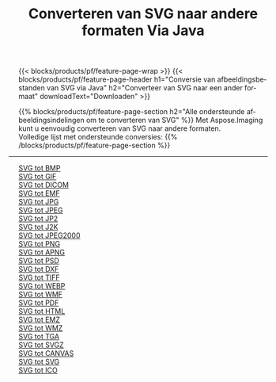 ﻿---
title: Converteren van SVG naar andere formaten Via Java 
weight: 3920
url: /nl/java/conversion/from/svg 
lang: nl
langdirlevel: 2
locales: zh-hans,ja,it,ru,de,es,fr,nl,id,lt,pl,pt,vi,tr,ko,zh-hant,ar,hi,th,sv,cs,uk,he
description: Met behulp van Aspose.Imaging kunt u eenvoudig converteren van SVG naar een ander formaat
---

{{< blocks/products/pf/feature-page-wrap >}}
{{< blocks/products/pf/feature-page-header h1="Conversie van afbeeldingsbestanden van SVG via Java" h2="Converteer van SVG naar een ander formaat" downloadText="Downloaden" >}}


{{% blocks/products/pf/feature-page-section  h2="Alle ondersteunde afbeeldingsindelingen om te converteren van SVG" %}}
Met Aspose.Imaging kunt u eenvoudig converteren van SVG naar andere formaten.
<br/>
Volledige lijst met ondersteunde conversies:
{{% /blocks/products/pf/feature-page-section %}}
<div class="container-fluid productfamilypage bg-gray">
    <div class="convertypes bg-gray agp-content section">
        <div class="container">
		<hr style="margin-left:-20px;"/>
		<div class="row other-converters">
		    <div class='col-md-2 other-converter remove-lp remove-rp'><a href="/imaging/nl/java/conversion/svg-to-bmp" >SVG tot BMP</a></div><div class='col-md-2 other-converter remove-lp remove-rp'><a href="/imaging/nl/java/conversion/svg-to-gif" >SVG tot GIF</a></div><div class='col-md-2 other-converter remove-lp remove-rp'><a href="/imaging/nl/java/conversion/svg-to-dicom" >SVG tot DICOM</a></div><div class='col-md-2 other-converter remove-lp remove-rp'><a href="/imaging/nl/java/conversion/svg-to-emf" >SVG tot EMF</a></div><div class='col-md-2 other-converter remove-lp remove-rp'><a href="/imaging/nl/java/conversion/svg-to-jpg" >SVG tot JPG</a></div><div class='col-md-2 other-converter remove-lp remove-rp'><a href="/imaging/nl/java/conversion/svg-to-jpeg" >SVG tot JPEG</a></div><div class='col-md-2 other-converter remove-lp remove-rp'><a href="/imaging/nl/java/conversion/svg-to-jp2" >SVG tot JP2</a></div><div class='col-md-2 other-converter remove-lp remove-rp'><a href="/imaging/nl/java/conversion/svg-to-j2k" >SVG tot J2K</a></div><div class='col-md-2 other-converter remove-lp remove-rp'><a href="/imaging/nl/java/conversion/svg-to-jpeg2000" >SVG tot JPEG2000</a></div><div class='col-md-2 other-converter remove-lp remove-rp'><a href="/imaging/nl/java/conversion/svg-to-png" >SVG tot PNG</a></div><div class='col-md-2 other-converter remove-lp remove-rp'><a href="/imaging/nl/java/conversion/svg-to-apng" >SVG tot APNG</a></div><div class='col-md-2 other-converter remove-lp remove-rp'><a href="/imaging/nl/java/conversion/svg-to-psd" >SVG tot PSD</a></div><div class='col-md-2 other-converter remove-lp remove-rp'><a href="/imaging/nl/java/conversion/svg-to-dxf" >SVG tot DXF</a></div><div class='col-md-2 other-converter remove-lp remove-rp'><a href="/imaging/nl/java/conversion/svg-to-tiff" >SVG tot TIFF</a></div><div class='col-md-2 other-converter remove-lp remove-rp'><a href="/imaging/nl/java/conversion/svg-to-webp" >SVG tot WEBP</a></div><div class='col-md-2 other-converter remove-lp remove-rp'><a href="/imaging/nl/java/conversion/svg-to-wmf" >SVG tot WMF</a></div><div class='col-md-2 other-converter remove-lp remove-rp'><a href="/imaging/nl/java/conversion/svg-to-pdf" >SVG tot PDF</a></div><div class='col-md-2 other-converter remove-lp remove-rp'><a href="/imaging/nl/java/conversion/svg-to-html" >SVG tot HTML</a></div><div class='col-md-2 other-converter remove-lp remove-rp'><a href="/imaging/nl/java/conversion/svg-to-emz" >SVG tot EMZ</a></div><div class='col-md-2 other-converter remove-lp remove-rp'><a href="/imaging/nl/java/conversion/svg-to-wmz" >SVG tot WMZ</a></div><div class='col-md-2 other-converter remove-lp remove-rp'><a href="/imaging/nl/java/conversion/svg-to-tga" >SVG tot TGA</a></div><div class='col-md-2 other-converter remove-lp remove-rp'><a href="/imaging/nl/java/conversion/svg-to-svgz" >SVG tot SVGZ</a></div><div class='col-md-2 other-converter remove-lp remove-rp'><a href="/imaging/nl/java/conversion/svg-to-canvas" >SVG tot CANVAS</a></div><div class='col-md-2 other-converter remove-lp remove-rp'><a href="/imaging/nl/java/conversion/svg-to-svg" >SVG tot SVG</a></div><div class='col-md-2 other-converter remove-lp remove-rp'><a href="/imaging/nl/java/conversion/svg-to-ico" >SVG tot ICO</a></div>
                </div>
        </div>
    </div>
</div>
<br/>

